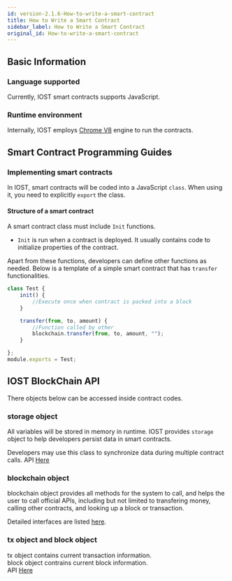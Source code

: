 ```yaml
---
id: version-2.1.6-How-to-write-a-smart-contract
title: How to Write a Smart Contract
sidebar_label: How to Write a Smart Contract
original_id: How-to-write-a-smart-contract
---
```


## Basic Information

### Language supported

Currently, IOST smart contracts supports JavaScript.

### Runtime environment

Internally, IOST employs [Chrome V8](https://developers.google.com/v8/) engine to run the contracts.

## Smart Contract Programming Guides

### Implementing smart contracts

In IOST, smart contracts will be coded into a JavaScript `class`. When using it, you need to explicitly `export` the class.

#### Structure of a smart contract

A smart contract class must include `Init` functions.

- `Init` is run when a contract is deployed. It usually contains code to initialize properties of the contract.

Apart from these functions, developers can define other functions as needed. Below is a template of a simple smart contract that has `transfer` functionalities.

```javascript
class Test {
    init() {
        //Execute once when contract is packed into a block
    }

    transfer(from, to, amount) {
        //Function called by other
        blockchain.transfer(from, to, amount, "");
    }

};
module.exports = Test;
```

## IOST BlockChain API
There objects below can be accessed inside contract codes.

### storage object

All variables will be stored in memory in runtime. IOST provides `storage` object to help developers persist data in smart contracts.

Developers may use this class to synchronize data during multiple contract calls.
API [Here](https://github.com/iost-official/go-iost/blob/master/vm/v8vm/v8/libjs/storage.js)



### blockchain object

blockchain object provides all methods for the system to call, and helps the user to call official APIs, including but not limited to transfering money, calling other contracts, and looking up a block or transaction.

Detailed interfaces are listed [here](https://github.com/iost-official/go-iost/blob/master/vm/v8vm/v8/libjs/blockchain.js).


### tx object and block object
tx object contains current transaction information.   
block object contrains current block information.   
API [Here](https://github.com/iost-official/go-iost/blob/master/vm/v8vm/v8/sandbox.cc#L29)